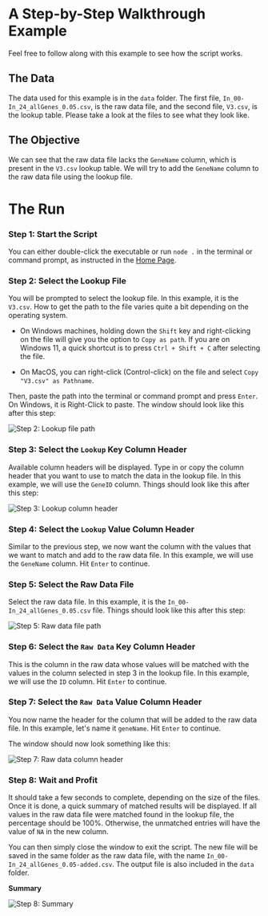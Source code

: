 # A Step-by-Step Walkthrough Example

Feel free to follow along with this example to see how the script works.

## The Data

The data used for this example is in the `data` folder. The first file, `In_00-In_24_allGenes_0.05.csv`, is the raw data file, and the second file, `V3.csv`, is the lookup table. Please take a look at the files to see what they look like.

## The Objective

We can see that the raw data file lacks the `GeneName` column, which is present in the `V3.csv` lookup table. We will try to add the `GeneName` column to the raw data file using the lookup file.

# The Run

### Step 1: Start the Script

You can either double-click the executable or run `node .` in the terminal or command prompt, as instructed in the [Home Page](https://github.com/codynhanpham/Lookup-n-Add).

### Step 2: Select the Lookup File

You will be prompted to select the lookup file. In this example, it is the `V3.csv`. How to get the path to the file varies quite a bit depending on the operating system.

- On Windows machines, holding down the `Shift` key and right-clicking on the file will give you the option to `Copy as path`. If you are on Windows 11, a quick shortcut is to press `Ctrl + Shift + C` after selecting the file.

- On MacOS, you can right-click (Control-click) on the file and select `Copy "V3.csv" as Pathname`.

Then, paste the path into the terminal or command prompt and press `Enter`. On Windows, it is Right-Click to paste. The window should look like this after this step:

![Step 2: Lookup file path](https://raw.githubusercontent.com/codynhanpham/Lookup-n-Add/main/example/lookup-path.png)

### Step 3: Select the `Lookup` Key Column Header

Available column headers will be displayed. Type in or copy the column header that you want to use to match the data in the lookup file. In this example, we will use the `GeneID` column. Things should look like this after this step:

![Step 3: Lookup column header](https://raw.githubusercontent.com/codynhanpham/Lookup-n-Add/main/example/lookup-column-header.png)

### Step 4: Select the `Lookup` Value Column Header

Similar to the previous step, we now want the column with the values that we want to match and add to the raw data file. In this example, we will use the `GeneName` column. Hit `Enter` to continue.

### Step 5: Select the Raw Data File

Select the raw data file. In this example, it is the `In_00-In_24_allGenes_0.05.csv` file. Things should look like this after this step:

![Step 5: Raw data file path](https://raw.githubusercontent.com/codynhanpham/Lookup-n-Add/main/example/raw-data-path.png)

### Step 6: Select the `Raw Data` Key Column Header

This is the column in the raw data whose values will be matched with the values in the column selected in step 3 in the lookup file. In this example, we will use the `ID` column. Hit `Enter` to continue.

### Step 7: Select the `Raw Data` Value Column Header

You now name the header for the column that will be added to the raw data file. In this example, let's name it `geneName`. Hit `Enter` to continue.

The window should now look something like this:

![Step 7: Raw data column header](https://raw.githubusercontent.com/codynhanpham/Lookup-n-Add/main/example/raw-data-column-header.png)

### Step 8: Wait and Profit

It should take a few seconds to complete, depending on the size of the files. Once it is done, a quick summary of matched results will be displayed. If all values in the raw data file were matched found in the lookup file, the percentage should be 100%. Otherwise, the unmatched entries will have the value of `NA` in the new column.

You can then simply close the window to exit the script. The new file will be saved in the same folder as the raw data file, with the name `In_00-In_24_allGenes_0.05-added.csv`. The output file is also included in the `data` folder.

**Summary**


![Step 8: Summary](https://raw.githubusercontent.com/codynhanpham/Lookup-n-Add/main/example/summary.png)